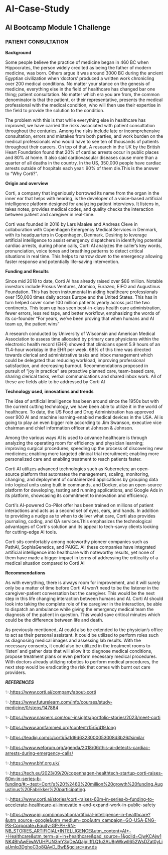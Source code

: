 # AI-Case-Study

## AI Bootcamp Module 1 Challenge

### P**A**TIENT CONSULTAT**I**ON



**Background**

Some people believe the practice of medicine began in 460 BC when Hippocrates, the person widely credited as being the father of modern medicine, was born. Others argue it was around 3000 BC during the ancient Egyptian civilization when ‘doctors’ produced a written work chronicling over 200 medical conditions. No matter your stance on the genesis of medicine, everything else in the field of healthcare  has changed bar one thing; patient consultation. No matter which era you are from, the common denominator is that the patient, or their representative, presents the medical professional with the medical condition, who will then use their expertise in the field to provide the solution to the condition.

The problem with this is that while everything else in healthcare has improved, we have carried the risks associated with patient consultation throughout the centuries. Among the risks include late or incomprehensive consultation, errors and mistakes from both parties, and work burden on the medical professionals who would have to see ten of thousands of patients throughout their careers. On top of that, A research in the UK by the British Heart Foundation found that 20% of cardiac arrests occur in public places and 80% at home. It also said cardiovascular diseases cause more than a quarter of all deaths in the country. In the US, 350,000 people have cardiac arrests outside of hospitals each year: 90% of them die.This is the answer to “Why Corti?”.



**Origin and overview**

Corti, a company that ingeniously borrowed its name from the organ in the inner ear that helps with hearing, is the developer of a voice-based artificial intelligence platform designed for analyzing patient interviews. It listens in, takes notes, provides medical codes, and quality checks the interaction between patient and caregiver in real-time. 

Corti was founded in 2016 by Lars Maaløe and Andreas Cleve in collaboration with Copenhagen Emergency Medical Services in Denmark, with its headquarters in Copenhagen, Denmark. Desiring to leverage artificial intelligence to assist emergency dispatchers in identifying potential cardiac arrests, during phone calls, Corti AI analyzes the caller’s key words, pronunciation, voice tones and breathing patterns to detect critical situations in real time. This helps to narrow down to the emergency allowing faster response and potentially life-saving intervention.



**Funding and Results**

Since mid 2018 to date, Corti AI has already raised over $86 million. Notable investors include Prosus Ventures, Atomico, Eurazeo, EIFO and Augustinus Foundation. This has been instrumental in aiding healthcare professionals over 150,000 times daily across Europe and the United States. This has in turn helped cover some 100 million patients yearly across just the two continents. This team up has seen best-in-class health care administration, fewer errors, less red tape, and better workflow, emphasizing the words of its co-founder “For years, we’ve been proving that when humans and AI team up, the patient wins”

A research conducted by University of Wisconsin and American Medical Association to assess time allocated by primary care physicians within the electronic health record (EHR) showed that clinicians spent 5.9 hours of an 11.4-hour workday in the EHR per week. 68% of this time was directed towards clerical and administrative tasks and inbox management which could be delegated thus reducing workload, improving professional satisfaction, and decreasing burnout. Recommendations proposed in pursuit of “joy in practice” are proactive planned care, team-based care, sharing clerical tasks, verbal communications and shared inbox work. All of these are fields able to be addressed by Corti AI



**Technology used, innovations and trends**

The idea of artificial intelligence has been around since the 1950s but with the current cutting technology, we have been able to utilize it in the world of healthcare. To date, the US Food and Drug Administration has approved over 900 AI and machine learning-enabled medical devices in the USA. AI is going to play an even bigger role according to Jim Swanson, executive vice chairman and chief information officer at Johnson & Johnson.

Among the various ways AI is used to advance healthcare is through analyzing the operating room for efficiency and physician learning; improving surgical procedures; speeding up the process of discovering new medicines; enabling more targeted clinical trial recruitment; enabling more personalized care and enabling treatment to reach patients faster.

Corti AI utilizes advanced technologies such as Kubernetes; an open-source platform that automates the management, scaling, monitoring, changing, and deployment of containerized applications by grouping data into logical units using built in commands, and Docker, also an open-source platform for developing, testing and running applications, and Google Ads in its platform, showcasing its commitment to innovation and efficiency.

Corti’s AI-powered Co-Pilot offer has been trained on millions of patient interactions and acts as a second set of eyes, ears, and hands. In addition to providing a nudge as to when to deliver what care, Corti also provides journaling, coding, and QA services.This emphasizes the technological advantages of Corti's solution and its appeal to tech-savvy clients looking for cutting-edge AI tools. 

Corti sits comfortably among noteworthy pioneer companies such as PathAI, SophiaGenetics, and PAIGE. All these companies have integrated artificial intelligence into healthcare with noteworthy results, yet none of them have made a bigger impact in terms of addressing the criticality of a medical situation compared to Corti AI
 


**Recommendations**

As with everything, there is always room for improvement, and it will surely only be a matter of time before Corti AI won’t need to be the listener in the caregiver-patient conversation but the caregiver. This would be the next step in this life changing interaction between humans and AI. Corti AI should look into taking the complete role of the caregiver in the interaction, be able to dispatch an ambulance while giving the emergency medical team the diagnosis of the patient in question. This would save critical minutes which could be the difference between life and death.

As previously mentioned, AI could also be extended to the physician’s office to act as their personal assistant. It could be utilized to perform roles such as diagnosing medical images and assessing lab results. With the necessary consents, it could also be utilized in the treatment rooms to ‘listen’ and gather data that will allow it to diagnose medical conditions, propose treatment plans or even perform necessary medical procedures. With doctors already utilizing robotics to perform medical procedures, the next step would be eradicating the risk that comes with burnt out care providers.

















**_REFERENCES_**





✨.https://www.corti.ai/company/about-corti

✨.https://www.futurelearn.com/info/courses/study-medicine/0/steps/147884

✨.https://www.naspers.com/our-insights/portfolio-stories/2023/meet-corti

✨.https://www.annfammed.org/content/15/5/419.long

✨.https://leadiq.com/c/corti/5a1d9d6323000053008d3b26#similar

✨.https://www.weforum.org/agenda/2018/06/this-ai-detects-cardiac-arrests-during-emergency-calls/

✨.https://www.bhf.org.uk/

✨.https://tech.eu/2023/09/20/copenhagen-healthtech-startup-corti-raises-60m-in-series-b-funding/#:~:text=Corti's%20%2460%20million%20growth%20funding,Augustinus%20Fabrikker%20participating.

✨.https://www.corti.ai/stories/corti-raises-60m-in-series-b-funding-to-accelerate-healthcare-ai-innovatio   n-and-expand-work-in-public-safety

✨.https://www.jnj.com/innovation/artificial-intelligence-in-healthcare?&utm_source=google&utm_medium=cpc&utm_campaign=GO-USA-ENG-PS-Corporate+Equity-GP-PH-RN-NB_STORIES_ARTIFICIAL+INTELLIGENCE&utm_content=AI+-+Healthcare&utm_term=ai+in+healthcare&gad_source=1&gclid=CjwKCAjw1NK4BhAwEiwAVUHPUN3mY3qDeAQajqiIffLQ1u2AU8pWkwIl652WsDZat0yLiaUmIq3DghoC3o8QAvD_BwE&gclsrc=aw.ds
